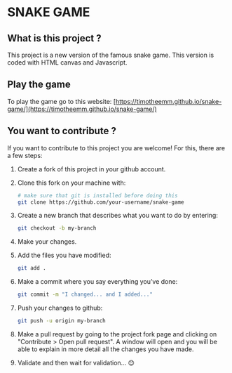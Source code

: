 # SNAKE GAME

## What is this project ?

This project is a new version of the famous snake game. This version is coded with HTML canvas and Javascript.

## Play the game

To play the game go to this website: [https://timotheemm.github.io/snake-game/](https://timotheemm.github.io/snake-game/)

## You want to contribute ?

If you want to contribute to this project you are welcome! For this, there are a few steps:

1. Create a fork of this project in your github account.
2. Clone this fork on your machine with:

    ```sh
    # make sure that git is installed before doing this
    git clone https://github.com/your-username/snake-game
    ```

3. Create a new branch that describes what you want to do by entering:

    ```sh
    git checkout -b my-branch
    ```

4. Make your changes.

5. Add the files you have modified:

    ```sh
    git add .
    ```

6. Make a commit where you say everything you’ve done:

    ```sh
    git commit -m "I changed... and I added..."
    ```

7. Push your changes to github:

    ```sh
    git push -u origin my-branch
    ```

8. Make a pull request by going to the project fork page and clicking on "Contribute > Open pull request". A window will open and you will be able to explain in more detail all the changes you have made.

9. Validate and then wait for validation... :blush:
